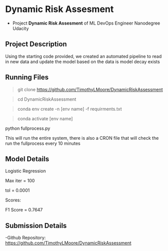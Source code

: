 # Dynamic Risk Assesment

- Project **Dynamic Risk Assesment** of ML DevOps Engineer Nanodegree Udacity

## Project Description

Using the starting code provided, we created an automated pipeline to read in new data and update the model based on the data is model decay exists

## Running Files

> git clone https://github.com/TimothyLMoore/DynamicRiskAssessment

> cd DynamicRiskAssessment

> conda env create -n [env name] -f requirments.txt

> conda activate [env name]

python fullprocess.py

This will run the entire system, there is also a CRON file that will check the run the fullprocess every 10 minutes

## Model Details

Logistic Regression

Max iter = 100

tol = 0.0001

Scores:

F1 Score = 0.7647

## Submission Details

-Github Repository: https://github.com/TimothyLMoore/DynamicRiskAssessment


